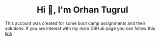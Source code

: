 <h1 align="center">Hi 👋, I'm Orhan Tugrul</h1>

This account was created for some boot camp assignments and their solutions. 
If you are interest with my main GitHub page you can follow this [link](https://github.com/orhantugrul)
